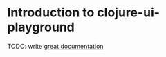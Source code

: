 # Introduction to clojure-ui-playground

TODO: write [great documentation](http://jacobian.org/writing/what-to-write/)
